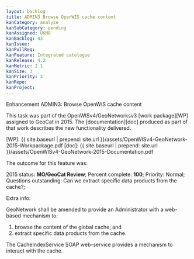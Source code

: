 ```yaml
---
layout: backlog
title: ADMIN3 Browse OpenWIS cache content
kanCategory: analyse
kanSubCategory: pending
kanAssigned: UKMO
kanBacklog: 43
kanIssue:
kanPullReq:
kanFeature: Integrated catologue
kanRelease: 4.2
kanMetric: 2.1
kanSize: 3
kanPriority: 3
kanRepo:
kanProject:
---
```

Enhancement ADMIN3: Browse OpenWIS cache content

This task was part of the OpenWISv4/GeoNetworksv3 [work package][WP] assigned to GeoCat in 2015.  The [documentation][doc] produced as part of that work describes the new functionality delivered.

[WP]: {{ site.baseurl | prepend: site.url }}/assets/OpenWISv4-GeoNetwork-2015-Workpackage.pdf
[doc]: {{ site.baseurl | prepend: site.url }}/assets/OpenWISv4-GeoNetwork-2015-Documentation.pdf

The outcome for this feature was:

2015 status: **MO/GeoCat Review**; Percent complete: **100**; Priority: Normal; Questions outstanding: Can we extract specific data products from the cache?;

Extra info:

GeoNetwork shall be amended to provide an Administrator with a web-based mechanism to:

  1. browse the content of the global cache; and
  2. extract specific data products from the cache.

The CacheIndexService SOAP web-service provides a mechanism to interact with the cache.
